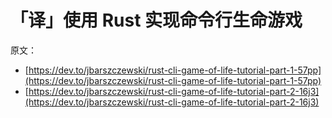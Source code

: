 # 「译」使用 Rust 实现命令行生命游戏

原文：

- [https://dev.to/jbarszczewski/rust-cli-game-of-life-tutorial-part-1-57pp](https://dev.to/jbarszczewski/rust-cli-game-of-life-tutorial-part-1-57pp)
- [https://dev.to/jbarszczewski/rust-cli-game-of-life-tutorial-part-2-16j3](https://dev.to/jbarszczewski/rust-cli-game-of-life-tutorial-part-2-16j3)